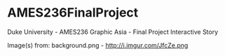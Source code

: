 # AMES236FinalProject
Duke University - AMES236 Graphic Asia - Final Project Interactive Story

Image(s) from:
background.png - http://i.imgur.com/JfcZe.png
